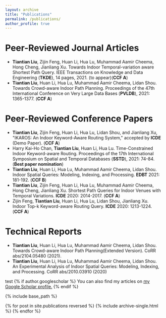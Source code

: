 ```yaml
---
layout: archive
title: "Publications"
permalink: /publications/
author_profile: true
---
```


Peer-Reviewed Journal Articles
=====
* __Tiantian Liu__, Zijin Feng, Huan Li, Hua Lu, Muhammad Aamir Cheema, Hong Cheng, Jianliang Xu. Towards Indoor Temporal-variation aware Shortest Path Query. IEEE Transactions on Knowledge and Data Engineering (__TKDE__), 14 pages, 2021. (to appear)(__CCF A__)
* __Tiantian Liu__, Huan Li, Hua Lu, Muhammad Aamir Cheema, Lidan Shou. Towards Crowd-aware Indoor Path Planning. Proceedings of the 47th International Conference on Very Large Data Bases (__PVLDB__), 2021: 1365-1377. (__CCF A__)

Peer-Reviewed Conference Papers
=====
* __Tiantian Liu__, Zijin Feng, Huan Li, Hua Lu, Lidan Shou, and Jianliang Xu, "IKAROS: An Indoor Keyword-Aware Routing System," accepted by __ICDE__ (Demo Paper). (__CCF A__)
* Harry Kai-Ho Chan, __Tiantian Liu__, Huan Li, Hua Lu. Time-Constrained Indoor Keyword-aware Routing. Proceedings of the 17th International Symposium on Spatial and Temporal Databases (__SSTD__), 2021: 74-84. (__Best paper nomination__)
* __Tiantian Liu__, Huan Li, Hua Lu, Muhammad Aamir Cheema, Lidan Shou. Indoor Spatial Queries: Modeling, Indexing, and Processing. __EDBT__ 2021: 181-192. (__CCF B__)
* __Tiantian Liu__, Zijin Feng, Huan Li, Hua Lu, Muhammad Aamir Cheema, Hong Cheng, Jianliang Xu. Shortest Path Queries for Indoor Venues with Temporal Variations. __ICDE__ 2020: 2014-2017. (__CCF A__)
* Zijin Feng, __Tiantian Liu__, Huan Li, Hua Lu, Lidan Shou, Jianliang Xu. Indoor Top-k Keyword-aware Routing Query. __ICDE__ 2020: 1213-1224. (__CCF A__)

Technical Reports
=====
* __Tiantian Liu__, Huan Li, Hua Lu, Muhammad Aamir Cheema, Lidan Shou. Towards Crowd-aware Indoor Path Planning(Extended Version). CoRR abs/2104.05480 (2021).
* __Tiantian Liu__, Huan Li, Hua Lu, Muhammad Aamir Cheema, Lidan Shou. An Experimental Analysis of Indoor Spatial Queries: Modeling, Indexing, and Processing. CoRR abs/2010.03910 (2020)


test
{% if author.googlescholar %}
  You can also find my articles on <u><a href="{{author.googlescholar}}">my Google Scholar profile</a>.</u>
{% endif %}

{% include base_path %}

{% for post in site.publications reversed %}
  {% include archive-single.html %}
{% endfor %}
